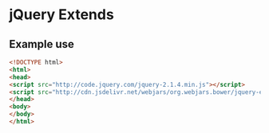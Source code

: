 # jQuery Extends

## Example use

```html
<!DOCTYPE html>
<html>
<head>
<script src="http://code.jquery.com/jquery-2.1.4.min.js"></script>
<script src="http://cdn.jsdelivr.net/webjars/org.webjars.bower/jquery-extends/0.1.2/dist/jquery-extends.min.js"></script>
</head>
<body>
</body>
</html>
```